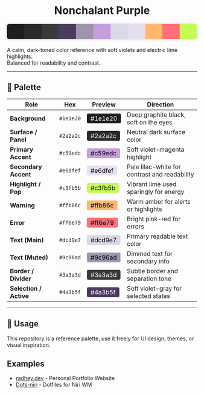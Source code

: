 <div align="center" style="margin-bottom: 20px;">
 <h1>Nonchalant Purple</h1>

  <div style="
    display: flex;
    justify-content: center;
    width: 100%;
    max-width: 700px;
    height: 40px;
    border-radius: 6px;
    overflow: hidden;
    margin: 10px auto 0 auto;
    box-shadow: 0 0 6px rgba(0,0,0,0.2);
  ">
    <div style="flex:1; background:#1e1e20;"></div>
     <div style="flex:1; background:#2a2a2c;"></div>
     <div style="flex:1; background:#3a3a3d;"></div>
     <div style="flex:1; background:#4a3b5f;"></div>
     <div style="flex:1; background:#9c96ad;"></div>
     <div style="flex:1; background:#c59edc;"></div>
     <div style="flex:1; background:#dcd9e7;"></div>
     <div style="flex:1; background:#e6dfef;"></div>
     <div style="flex:1; background:#ffb86c;"></div>
     <div style="flex:1; background:#ff6e79;"></div>
     <div style="flex:1; background:#c3fb5b;"></div>

  </div>
</div>



A calm, dark-toned color reference with soft violets and electric lime highlights.  
Balanced for readability and contrast.

---

## 🎨 Palette

| Role | Hex | Preview | Direction |
|------|------|---------|-----------------------------------|
| **Background** | `#1e1e20` | <span style="background-color:#1e1e20; color:white; padding:3px 10px; border-radius:4px;">#1e1e20</span> | Deep graphite black, soft on the eyes |
| **Surface / Panel** | `#2a2a2c` | <span style="background-color:#2a2a2c; color:white; padding:3px 10px; border-radius:4px;">#2a2a2c</span> | Neutral dark surface color |
| **Primary Accent** | `#c59edc` | <span style="background-color:#c59edc; color:black; padding:3px 10px; border-radius:4px;">#c59edc</span> | Soft violet-magenta highlight |
| **Secondary Accent** | `#e6dfef` | <span style="background-color:#e6dfef; color:black; padding:3px 10px; border-radius:4px;">#e6dfef</span> | Pale lilac-white for contrast and readability |
| **Highlight / Pop** | `#c3fb5b` | <span style="background-color:#c3fb5b; color:black; padding:3px 10px; border-radius:4px;">#c3fb5b</span> | Vibrant lime used sparingly for energy |
| **Warning** | `#ffb86c` | <span style="background-color:#ffb86c; color:black; padding:3px 10px; border-radius:4px;">#ffb86c</span> | Warm amber for alerts or highlights |
| **Error** | `#ff6e79` | <span style="background-color:#ff6e79; color:black; padding:3px 10px; border-radius:4px;">#ff6e79</span> | Bright pink-red for errors |
| **Text (Main)** | `#dcd9e7` | <span style="background-color:#dcd9e7; color:black; padding:3px 10px; border-radius:4px;">#dcd9e7</span> | Primary readable text color |
| **Text (Muted)** | `#9c96ad` | <span style="background-color:#9c96ad; color:black; padding:3px 10px; border-radius:4px;">#9c96ad</span> | Dimmed text for secondary info |
| **Border / Divider** | `#3a3a3d` | <span style="background-color:#3a3a3d; color:white; padding:3px 10px; border-radius:4px;">#3a3a3d</span> | Subtle border and separation tone |
| **Selection / Active** | `#4a3b5f` | <span style="background-color:#4a3b5f; color:white; padding:3px 10px; border-radius:4px;">#4a3b5f</span> | Soft violet-gray for selected states |

---

## 📄 Usage
This repository is a reference palette, use it freely for UI design, themes, or visual inspiration.

## Examples
- [radhey.dev](https://radhey.dev) - Personal Portfolio Website
- [Dots-niri](https://github.com/jr4dh3y/dots-niri) - Dotfiles for Niri WM

